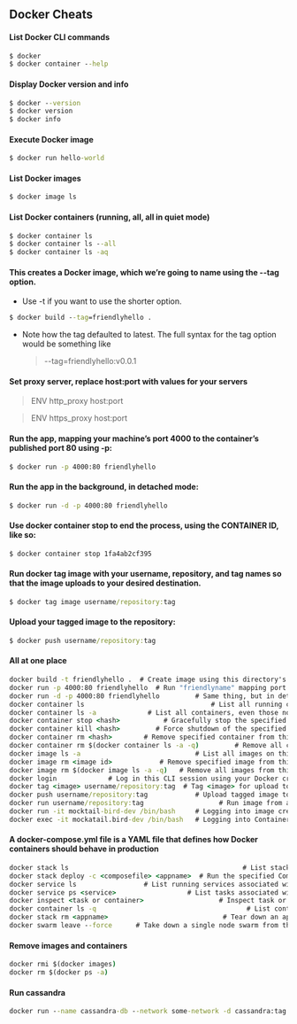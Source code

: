 ## Docker Cheats

#### List Docker CLI commands

```cmd
$ docker
$ docker container --help
```

#### Display Docker version and info

```cmd
$ docker --version
$ docker version
$ docker info
```

#### Execute Docker image

```cmd
$ docker run hello-world
```

#### List Docker images

```cmd
$ docker image ls
```

#### List Docker containers (running, all, all in quiet mode)

```cmd
$ docker container ls
$ docker container ls --all
$ docker container ls -aq
```

#### This creates a Docker image, which we’re going to name using the --tag option.

* Use -t if you want to use the shorter option.
```cmd
$ docker build --tag=friendlyhello .
```

* Note how the tag defaulted to latest. The full syntax for the tag option would be something like

  >  --tag=friendlyhello:v0.0.1
#### Set proxy server, replace host:port with values for your servers

> ENV http_proxy host:port

> ENV https_proxy host:port

#### Run the app, mapping your machine’s port 4000 to the container’s published port 80 using -p:

```cmd
$ docker run -p 4000:80 friendlyhello
```

#### Run the app in the background, in detached mode:

```cmd
$ docker run -d -p 4000:80 friendlyhello
```

#### Use docker container stop to end the process, using the CONTAINER ID, like so:
```cmd
$ docker container stop 1fa4ab2cf395
```

#### Run docker tag image with your username, repository, and tag names so that the image uploads to your desired destination.
```cmd
$ docker tag image username/repository:tag
```

#### Upload your tagged image to the repository:

```cmd
$ docker push username/repository:tag
```
#### All at one place
```cmd
docker build -t friendlyhello .  # Create image using this directory's Dockerfile
docker run -p 4000:80 friendlyhello  # Run "friendlyname" mapping port 4000 to 80
docker run -d -p 4000:80 friendlyhello         # Same thing, but in detached mode
docker container ls                                # List all running containers
docker container ls -a             # List all containers, even those not running
docker container stop <hash>           # Gracefully stop the specified container
docker container kill <hash>         # Force shutdown of the specified container
docker container rm <hash>        # Remove specified container from this machine
docker container rm $(docker container ls -a -q)         # Remove all containers
docker image ls -a                             # List all images on this machine
docker image rm <image id>            # Remove specified image from this machine
docker image rm $(docker image ls -a -q)   # Remove all images from this machine
docker login             # Log in this CLI session using your Docker credentials
docker tag <image> username/repository:tag  # Tag <image> for upload to registry
docker push username/repository:tag            # Upload tagged image to registry
docker run username/repository:tag                   # Run image from a registry
docker run -it mocktail-bird-dev /bin/bash     # Logging into image created
docker exec -it mockatail.bird-dev /bin/bash   # Logging into Container created
```
#### A docker-compose.yml file is a YAML file that defines how Docker containers should behave in production
```cmd
docker stack ls                                            # List stacks or apps
docker stack deploy -c <composefile> <appname>  # Run the specified Compose file
docker service ls                 # List running services associated with an app
docker service ps <service>                  # List tasks associated with an app
docker inspect <task or container>                   # Inspect task or container
docker container ls -q                                      # List container IDs
docker stack rm <appname>                             # Tear down an application
docker swarm leave --force      # Take down a single node swarm from the manager
```

#### Remove images and containers
```cmd
docker rmi $(docker images)
docker rm $(docker ps -a)
```
#### Run cassandra
```cmd
docker run --name cassandra-db --network some-network -d cassandra:tag
```
